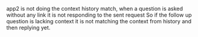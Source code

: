 app2 is not doing the context history match, when a question is asked without any link it is not responding to the sent request
So if the follow up question is lacking context it is not matching the context from history and then replying yet.